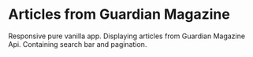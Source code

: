 # Articles from Guardian Magazine 

Responsive pure vanilla app. 
Displaying articles from Guardian Magazine Api.
Containing search bar and pagination. 

